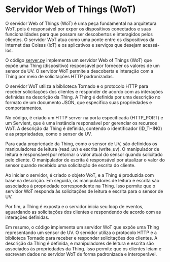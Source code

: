 # Servidor Web of Things (WoT)

O servidor Web of Things (WoT) é uma peça fundamental na arquitetura WoT, pois é responsável por expor os dispositivos conectados e suas funcionalidades para que possam ser descobertos e interagidos pelos clientes. O servidor WoT atua como uma ponte entre os dispositivos da Internet das Coisas (IoT) e os aplicativos e serviços que desejam acessá-los.

O código [server.py](https://github.com/T16K/wot-py/blob/develop/examples/uv_sensor/server.py) implementa um servidor Web of Things (WoT) que expõe uma Thing (dispositivo) responsável por fornecer os valores de um sensor de UV. O servidor WoT permite a descoberta e interação com a Thing por meio de solicitações HTTP padronizadas.

O servidor WoT utiliza a biblioteca Tornado e o protocolo HTTP para receber solicitações dos clientes e responder de acordo com as interações definidas na descrição da Thing. A Thing é definida por uma descrição no formato de um documento JSON, que especifica suas propriedades e comportamentos.

No código, é criado um HTTP server na porta especificada (HTTP_PORT) e um Servient, que é uma instância responsável por gerenciar os recursos WoT. A descrição da Thing é definida, contendo o identificador (ID_THING) e as propriedades, como o sensor de UV.

Para cada propriedade da Thing, como o sensor de UV, são definidos os manipuladores de leitura (read_uv) e escrita (write_uv). O manipulador de leitura é responsável por retornar o valor atual do sensor quando solicitado pelo cliente. O manipulador de escrita é responsável por atualizar o valor do sensor quando recebido uma solicitação de escrita do cliente.

Ao iniciar o servidor, é criado o objeto WoT, e a Thing é produzida com base na descrição. Em seguida, os manipuladores de leitura e escrita são associados à propriedade correspondente na Thing. Isso permite que o servidor WoT responda às solicitações de leitura e escrita para o sensor de UV.

Por fim, a Thing é exposta e o servidor inicia seu loop de eventos, aguardando as solicitações dos clientes e respondendo de acordo com as interações definidas.

Em resumo, o código implementa um servidor WoT que expõe uma Thing representando um sensor de UV. O servidor utiliza o protocolo HTTP e a biblioteca Tornado para receber e responder solicitações dos clientes. A descrição da Thing é definida, e manipuladores de leitura e escrita são associados às propriedades da Thing. Isso permite que os clientes leiam e escrevam dados no servidor WoT de forma padronizada e interoperável.
